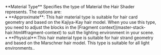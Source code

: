 <tr>
<td>**Material Type**</td>
<td>Specifies the type of Material the Hair Shader represents. The options are:<br/>&#8226; **Approximate**: This hair material type is suitable for hair card geometry and based on the Kajiya-Kay hair model. When you use this type,  you need to adjust the blocks in the [Fragment context](master-stack-hair.html#fragment-context) to suit the lighting environment in your scene.<br/>&#8226; **Physical**:This hair material type is suitable for hair strand geometry and based on the Marschner hair model. This type is suitable for all light environments..</td>
</tr>

